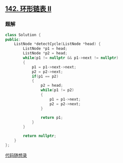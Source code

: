 ## [142. 环形链表 II](https://leetcode.cn/problems/linked-list-cycle-ii/)

### 题解

```c++
class Solution {
public:
    ListNode *detectCycle(ListNode *head) {
        ListNode *p1 = head;
        ListNode *p2 = head;
        while(p1 != nullptr && p1->next != nullptr) 
        {
            p1 = p1->next->next;
            p2 = p2->next;
            if(p1 == p2)
            {
                p2 = head;
                while(p1 != p2)
                {
                    p1 = p1->next;
                    p2 = p2->next;
                }
                
                return p1;
            }
        }     

        return nullptr;
    }
};
```

[代码随想录](https://www.programmercarl.com/0142.%E7%8E%AF%E5%BD%A2%E9%93%BE%E8%A1%A8II.html)

